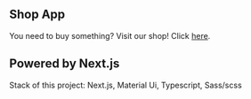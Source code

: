 ## Shop App

You need to buy something? Visit our shop! Click [here](https://decsiss.github.io/MUI-Shop-Next/).

## Powered by Next.js

Stack of this project: Next.js, Material Ui, Typescript, Sass/scss
